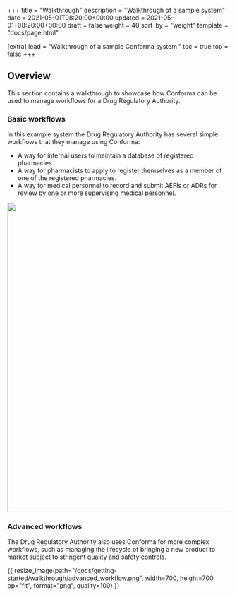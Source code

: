 +++
title = "Walkthrough"
description = "Walkthrough of a sample system"
date = 2021-05-01T08:20:00+00:00
updated = 2021-05-01T08:20:00+00:00
draft = false
weight = 40
sort_by = "weight"
template = "docs/page.html"

[extra]
lead = "Walkthrough of a sample Conforma system."
toc = true
top = false
+++

## Overview

This section contains a walkthrough to showcase how Conforma can be used to manage workflows for a Drug Regulatory Authority. 

### Basic workflows

In this example system the Drug Regulatory Authority has several simple workflows that they manage using Conforma: 

- A way for internal users to maintain a database of registered pharmacies.
- A way for pharmacists to apply to register themselves as a member of one of the registered pharmacies. 
- A way for medical personnel to record and submit AEFIs or ADRs for review by one or more supervising medical personnel. 

<a href="/docs/getting-started/walkthrough/basic_workflows.png" target="_blank">
    <img src="/docs/getting-started/walkthrough/basic_workflows.png" alt="" width=700>
</a>



### Advanced workflows

The Drug Regulatory Authority also uses Conforma for more complex workflows, such as managing the lifecycle of bringing a new product to market subject to stringent quality and safety controls. 

{{ resize_image(path="/docs/getting-started/walkthrough/advanced_workflow.png", width=700, height=700, op="fit", format="png", quality=100) }}
